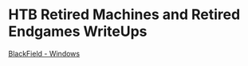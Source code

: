 # HTB Retired Machines and Retired Endgames WriteUps

[BlackField - Windows](/Machines/BlackField_WriteUp.pdf)
